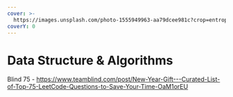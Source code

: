 ```yaml
---
cover: >-
  https://images.unsplash.com/photo-1555949963-aa79dcee981c?crop=entropy&cs=srgb&fm=jpg&ixid=MnwxOTcwMjR8MHwxfHNlYXJjaHw1fHxkYXRhJTIwc3RydWN0dXJlfGVufDB8fHx8MTY0ODA4MDg1MQ&ixlib=rb-1.2.1&q=85
coverY: 0
---
```


# Data Structure & Algorithms

Blind 75 - https://www.teamblind.com/post/New-Year-Gift---Curated-List-of-Top-75-LeetCode-Questions-to-Save-Your-Time-OaM1orEU
